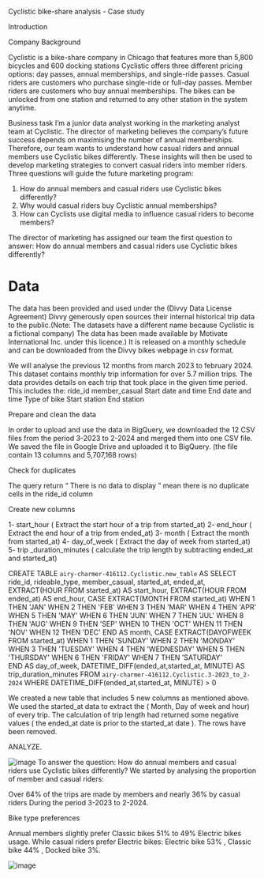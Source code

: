 Cyclistic bike-share analysis - Case study

Introduction

Company Background

Cyclistic is a bike-share company in Chicago that features more than 5,800 bicycles and 600 docking stations
Cyclistic offers three different pricing options: day passes, annual memberships, and single-ride passes. Casual riders are customers who purchase single-ride or full-day passes. Member riders are customers who buy annual memberships.
The bikes can be unlocked from one station and returned to any other station in the system anytime.

Business task
I’m a junior data analyst working in the marketing analyst team at Cyclistic. The director of marketing believes the company’s future success depends on maximising the number of annual memberships. Therefore, our team wants to understand how casual riders and annual members use Cyclistic bikes differently. 
These insights will then be used to develop marketing strategies to convert casual riders into member riders. 
Three questions will guide the future marketing program:

1. How do annual members and casual riders use Cyclistic bikes differently?
2. Why would casual riders buy Cyclistic annual memberships? 
3. How can Cyclists use digital media to influence casual riders to become members? 

The director of marketing has assigned our team the first question to answer: How do annual members and casual riders use Cyclistic bikes differently?

 # Data

The data has been provided and used under the (Divvy Data License Agreement) Divvy generously open sources their internal historical trip data to the public.(Note: The datasets have a different name because Cyclistic is a fictional company)
The data has been made available by Motivate International Inc. under this licence.) It is released on a monthly schedule and can be downloaded from the Divvy bikes webpage in csv format.

We will analyse the previous 12 months from march 2023 to february 2024. 
This dataset contains monthly trip information for over 5.7 million trips.
The data provides details on each trip that took place in the given time period. This includes the:
ride_id
member_casual
Start date and time
End date and time
Type of bike
Start station
End station

Prepare and clean the data 

In order to upload and use the data in BigQuery, we downloaded the 12 CSV files from the period 3-2023 to 2-2024 and merged them into one CSV file. We saved the file in Google Drive and uploaded it to BigQuery. (the file contain 13 columns and 5,707,168 rows)






Check for duplicates

The query return “ There is no data to display ” mean there is no duplicate cells in the ride_id column

Create new columns

 1- start_hour ( Extract the start hour of a trip from started_at)
 2- end_hour ( Extract the end hour of a trip from ended_at)
 3- month ( Extract the month from started_at)
 4- day_of_week ( Extract the day of week from started_at)
 5- trip _duration_minutes ( calculate the trip length by subtracting ended_at and started_at)

CREATE TABLE
`airy-charmer-416112.Cyclistic.new_table` AS
SELECT
ride_id,
rideable_type,
member_casual,
started_at,
ended_at,
EXTRACT(HOUR FROM started_at) AS start_hour,
EXTRACT(HOUR FROM ended_at) AS end_hour,
CASE EXTRACT(MONTH FROM started_at)
   WHEN 1 THEN 'JAN'
   WHEN 2 THEN 'FEB'
   WHEN 3 THEN 'MAR'
   WHEN 4 THEN 'APR'
   WHEN 5 THEN 'MAY'
   WHEN 6 THEN 'JUN'
   WHEN 7 THEN 'JUL'
   WHEN 8 THEN 'AUG'
   WHEN 9 THEN 'SEP'
   WHEN 10 THEN 'OCT'
   WHEN 11 THEN 'NOV'
   WHEN 12 THEN 'DEC'
   END AS month,
CASE EXTRACT(DAYOFWEEK FROM started_at)
   WHEN 1 THEN 'SUNDAY'
   WHEN 2 THEN 'MONDAY'
   WHEN 3 THEN 'TUESDAY'
   WHEN 4 THEN 'WEDNESDAY'
   WHEN 5 THEN 'THURSDAY'
   WHEN 6 THEN 'FRIDAY'
   WHEN 7 THEN 'SATURDAY'   
   END AS day_of_week,
DATETIME_DIFF(ended_at,started_at, MINUTE)
       AS trip_duration_minutes
FROM `airy-charmer-416112.Cyclistic.3-2023_to_2-2024`
WHERE DATETIME_DIFF(ended_at,started_at, MINUTE) > 0


We created a new table that includes 5 new columns as mentioned above. 
We used the started_at data to extract the ( Month, Day of week and hour)  of every trip. 
The calculation of trip length had returned some negative values ( the ended_at date is prior to the started_at date ).
         The rows have been removed. 














ANALYZE.

![image](https://github.com/Nizar2804/Cyclistic-/blob/946e16e59190c56b981ff1a57d25cee9d85c06ba/images/Total%20trips%20by%20customer%20type.png)
To answer the question: How do annual members and casual riders use Cyclistic bikes differently? We started by analysing the proportion of member and casual riders: 


Over 64% of the trips are made by members and nearly 36% by casual riders During the period 3-2023 to 2-2024.












Bike type preferences 




Annual members slightly prefer Classic bikes 51% to
          49% Electric bikes usage. 
While casual riders prefer Electric bikes: 
          Electric bike 53% , Classic bike 44% , Docked bike 3%. 

![image](https://github.com/Nizar2804/Cyclistic-/blob/main/images/Trips%20by%20Customer%20and%20Bike%20type.png)
